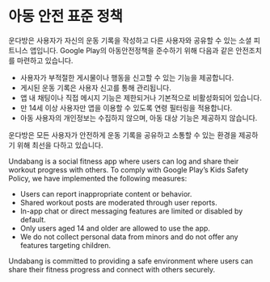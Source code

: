 # 아동 안전 표준 정책

운다방은 사용자가 자신의 운동 기록을 작성하고 다른 사용자와 공유할 수 있는 소셜 피트니스 앱입니다. Google Play의 아동안전정책을 준수하기 위해 다음과 같은 안전조치를 마련하고 있습니다.

- 사용자가 부적절한 게시물이나 행동을 신고할 수 있는 기능을 제공합니다.
- 게시된 운동 기록은 사용자 신고를 통해 관리됩니다.
- 앱 내 채팅이나 직접 메시지 기능은 제한되거나 기본적으로 비활성화되어 있습니다.
- 만 14세 이상 사용자만 앱을 이용할 수 있도록 연령 필터링을 적용합니다.
- 아동 사용자의 개인정보는 수집하지 않으며, 아동 대상 기능은 제공하지 않습니다.

운다방은 모든 사용자가 안전하게 운동 기록을 공유하고 소통할 수 있는 환경을 제공하기 위해 최선을 다하고 있습니다.

Undabang is a social fitness app where users can log and share their workout progress with others. To comply with Google Play’s Kids Safety Policy, we have implemented the following measures:

- Users can report inappropriate content or behavior.
- Shared workout posts are moderated through user reports.
- In-app chat or direct messaging features are limited or disabled by default.
- Only users aged 14 and older are allowed to use the app.
- We do not collect personal data from minors and do not offer any features targeting children.

Undabang is committed to providing a safe environment where users can share their fitness progress and connect with others securely.